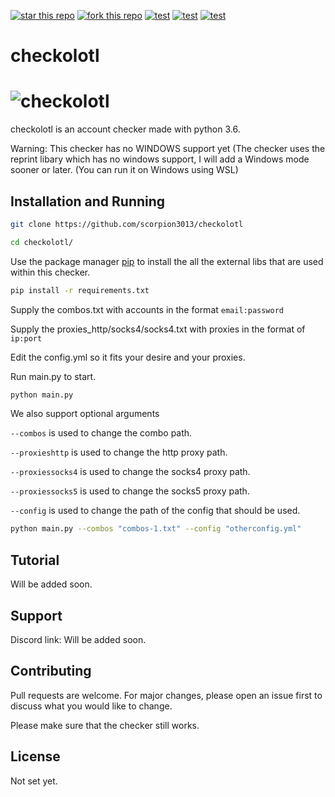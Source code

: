 [![star this repo](http://githubbadges.com/star.svg?user=scorpion3013&repo=checkolotl&style=flat)](https://github.com/scorpion3013/checkolotl)
[![fork this repo](http://githubbadges.com/fork.svg?user=scorpion3013&repo=checkolotl&style=flat)](https://github.com/scorpion3013/checkolotl/fork)
[![test](https://img.shields.io/github/last-commit/scorpion3013/checkolotl.svg?style=flat)](https://github.com/scorpion3013/checkolotl/commits/master)
[![test](https://img.shields.io/github/release-date/scorpion3013/checkolotl.svg?style=flat)](https://github.com/scorpion3013/checkolotl/releases/latest)
[![test](https://img.shields.io/github/commits-since/scorpion3013/checkolotl/latest.svg?style=flat)](https://github.com/scorpion3013/checkolotl/releases/latest)
# checkolotl
# ![checkolotl](https://axolotl.club/kXcgfwFQ.png?key=hsu4HB0DlFin2x)
checkolotl is an account checker made with python 3.6.

Warning: This checker has no WINDOWS support yet (The checker uses the reprint libary which has no windows support, I will add a Windows mode sooner or later. (You can run it on Windows using WSL)

## Installation and Running
```bash
git clone https://github.com/scorpion3013/checkolotl
```
```bash
cd checkolotl/
```
Use the package manager [pip](https://pip.pypa.io/en/stable/) to install the all the external libs that are used within this checker.

```bash
pip install -r requirements.txt
```

Supply the combos.txt with accounts in the format `email:password`

Supply the proxies_http/socks4/socks4.txt with proxies in the format of `ip:port`

Edit the config.yml so it fits your desire and your proxies.

Run main.py to start.
```bash
python main.py
```
We also support optional arguments

`--combos` is used to change the combo path.

`--proxieshttp` is used to change the http proxy path.

`--proxiessocks4` is used to change the socks4 proxy path.

`--proxiessocks5` is used to change the socks5 proxy path.

`--config` is used to change the path of the config that should be used.
```bash
python main.py --combos "combos-1.txt" --config "otherconfig.yml"
```

## Tutorial
Will be added soon.

## Support
Discord link: Will be added soon.


## Contributing
Pull requests are welcome. For major changes, please open an issue first to discuss what you would like to change.

Please make sure that the checker still works.

## License
Not set yet.